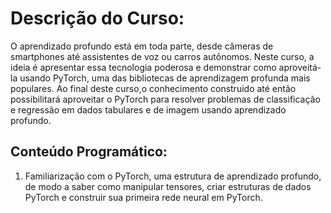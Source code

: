 # Descrição do Curso:
O aprendizado profundo está em toda parte, desde câmeras de smartphones até assistentes de voz ou carros autônomos. Neste curso, a ideia é apresentar essa
tecnologia poderosa e demonstrar como aproveitá-la usando PyTorch, uma das bibliotecas de aprendizagem profunda mais populares. Ao final deste curso,o conhecimento 
construido até então possibilitará aproveitar o PyTorch para resolver problemas de classificação e regressão em dados tabulares e de imagem usando aprendizado profundo.

## Conteúdo Programático:
1.  Familiarização com o PyTorch, uma estrutura de aprendizado profundo, de modo a saber como manipular tensores, criar estruturas de dados PyTorch e construir sua primeira rede neural em PyTorch.



